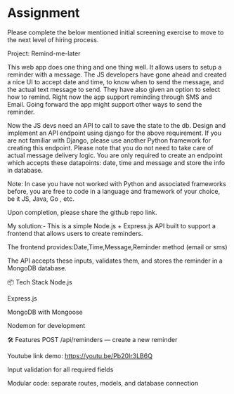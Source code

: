 # Assignment
Please complete the below mentioned initial screening exercise to move to the next level of hiring process.

Project: Remind-me-later

This web app does one thing and one thing well. It allows users to setup a reminder with a message. The JS developers have gone ahead and created a nice UI to accept date and time, to know when to send the message, and the actual text message to send. They have also given an option to select how to remind. Right now the app support reminding through SMS and Email. Going forward the app might support other ways to send the reminder. 

Now the JS devs need an API to call to save the state to the db. 
Design and implement an API endpoint using django for the above requirement. If you are not familiar with Django, please use another Python framework for creating this endpoint. 
Please note that you do not need to take care of actual message delivery logic. You are only required to create an endpoint which accepts these datapoints: date, time and message and store the info in database.

Note: In case you have not worked with Python and associated frameworks before, you are free to code in a language and framework of your choice, be it JS, Java, Go , etc.

Upon completion, please share the github repo link.


My solution:-
This is a simple Node.js + Express.js API built to support a frontend that allows users to create reminders.

The frontend provides:Date,Time,Message,Reminder method (email or sms)

The API accepts these inputs, validates them, and stores the reminder in a MongoDB database.

📦 Tech Stack
Node.js

Express.js

MongoDB with Mongoose

Nodemon for development

🛠️ Features
POST /api/reminders — create a new reminder

Youtube link demo: https://youtu.be/Pb20Ir3LB6Q

Input validation for all required fields

Modular code: separate routes, models, and database connection

